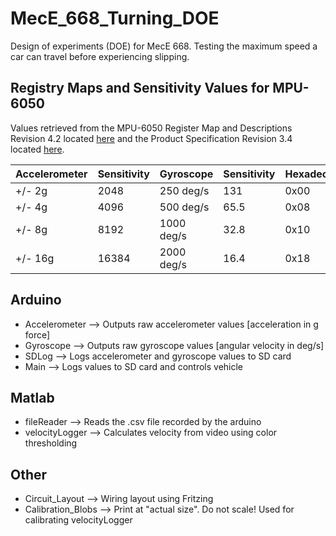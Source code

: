 # MecE_668_Turning_DOE

Design of experiments (DOE) for MecE 668. Testing the maximum speed a car can travel before experiencing slipping.

## Registry Maps and Sensitivity Values for MPU-6050

Values retrieved from the MPU-6050 Register Map and Descriptions Revision 4.2 located [here](https://www.invensense.com/wp-content/uploads/2015/02/MPU-6000-Register-Map1.pdf) and the Product Specification Revision 3.4 located [here](https://www.invensense.com/wp-content/uploads/2015/02/MPU-6000-Datasheet1.pdf).

| Accelerometer | Sensitivity   | Gyroscope     | Sensitivity   | Hexadecimal   |  Binary       |
| ------------- | ------------- | ------------- | ------------- | ------------- | ------------- |
| +/- 2g	      | 2048	        | 250 deg/s     | 131           | 0x00	        | 00000000      |
| +/- 4g	      | 4096	        | 500 deg/s     | 65.5          | 0x08	        | 00001000      |
| +/- 8g        | 8192	        | 1000 deg/s    | 32.8          | 0x10	        | 00010000      |
| +/- 16g	      | 16384	        | 2000 deg/s    | 16.4          | 0x18	        | 00011000      |

## Arduino
* Accelerometer --> Outputs raw accelerometer values [acceleration in g force]
* Gyroscope --> Outputs raw gyroscope values [angular velocity in deg/s]
* SDLog --> Logs accelerometer and gyroscope values to SD card
* Main --> Logs values to SD card and controls vehicle

## Matlab
* fileReader --> Reads the .csv file recorded by the arduino
* velocityLogger --> Calculates velocity from video using color thresholding

## Other
* Circuit_Layout --> Wiring layout using Fritzing
* Calibration_Blobs --> Print at "actual size". Do not scale! Used for calibrating velocityLogger
